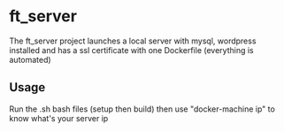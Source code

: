 # ft_server

The ft_server project launches a local server with mysql, wordpress installed and has a ssl certificate with one Dockerfile (everything is automated)

## Usage

Run the .sh bash files (setup then build) then use "docker-machine ip" to know what's your server ip
